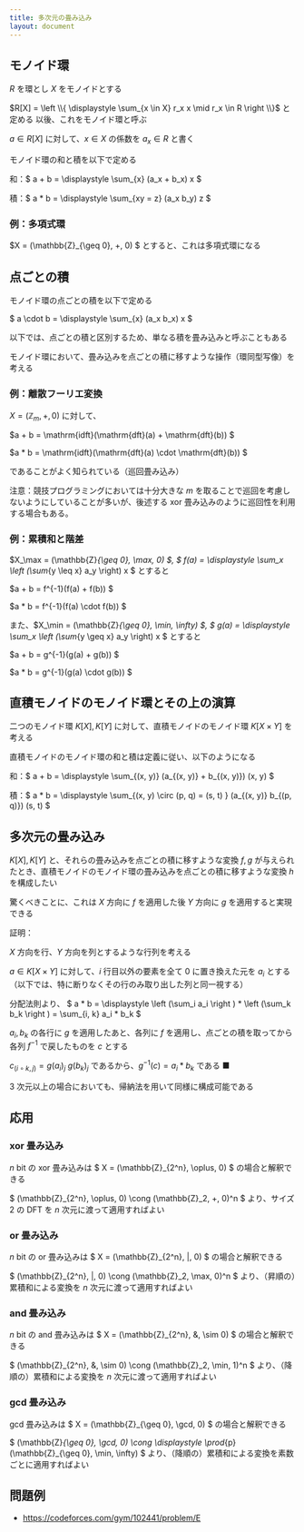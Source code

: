 ```yaml
---
title: 多次元の畳み込み
layout: document
---
```


## モノイド環
$R$ を環とし $X$ をモノイドとする

$R[X] = \left \\{ \displaystyle \sum_{x \in X} r_x x \mid r_x \in R \right \\}$ と定める
以後、これをモノイド環と呼ぶ

$a \in R[X]$ に対して、$x \in X$ の係数を $a_x \in R$ と書く

モノイド環の和と積を以下で定める

和：$ a + b = \displaystyle \sum_{x} (a_x + b_x) x $

積：$ a * b = \displaystyle \sum_{xy = z} (a_x b_y) z $

### 例：多項式環
$X = (\mathbb{Z}_{\geq 0}, +, 0) $ とすると、これは多項式環になる

## 点ごとの積
モノイド環の点ごとの積を以下で定める

$ a \cdot b = \displaystyle \sum_{x} (a_x b_x) x $

以下では、点ごとの積と区別するため、単なる積を畳み込みと呼ぶこともある

モノイド環において、畳み込みを点ごとの積に移すような操作（環同型写像）を考える

### 例：離散フーリエ変換
$X = (\mathbb{Z}_m, +, 0)$ に対して、

$a + b = \mathrm{idft}(\mathrm{dft}(a) + \mathrm{dft}(b)) $

$a * b = \mathrm{idft}(\mathrm{dft}(a) \cdot \mathrm{dft}(b)) $

であることがよく知られている（巡回畳み込み）

注意：競技プログラミングにおいては十分大きな $m$ を取ることで巡回を考慮しないようにしていることが多いが、後述する xor 畳み込みのように巡回性を利用する場合もある。

### 例：累積和と階差
$X_\max = (\mathbb{Z}_{\geq 0}, \max, 0) $, $ f(a) = \displaystyle \sum_x \left (\sum_{y \leq x} a_y \right) x $ とすると

$a + b = f^{-1}(f(a) + f(b)) $

$a * b = f^{-1}(f(a) \cdot f(b)) $

また、$X_\min = (\mathbb{Z}_{\geq 0}, \min, \infty) $, $ g(a) = \displaystyle \sum_x \left (\sum_{y \geq x} a_y \right) x $ とすると

$a + b = g^{-1}(g(a) + g(b)) $

$a * b = g^{-1}(g(a) \cdot g(b)) $

## 直積モノイドのモノイド環とその上の演算
二つのモノイド環 $K[X], K[Y]$ に対して、直積モノイドのモノイド環 $K[X \times Y]$ を考える

直積モノイドのモノイド環の和と積は定義に従い、以下のようになる

和：$ a + b = \displaystyle \sum_{(x, y)} (a_{(x, y)} + b_{(x, y)}) (x, y) $

積：$ a * b = \displaystyle \sum_{(x, y) \circ (p, q) = (s, t) } (a_{(x, y)} b_{(p, q)}) (s, t) $

## 多次元の畳み込み
$K[X], K[Y]$ と、それらの畳み込みを点ごとの積に移すような変換 $f, g$ が与えられたとき、直積モノイドのモノイド環の畳み込みを点ごとの積に移すような変換 $h$ を構成したい

驚くべきことに、これは $X$ 方向に $f$ を適用した後 $Y$ 方向に $g$ を適用すると実現できる

証明：

$X$ 方向を行、$Y$ 方向を列とするような行列を考える

$a \in K[X \times Y]$ に対して、$i$ 行目以外の要素を全て $0$ に置き換えた元を $a_i$ とする（以下では、特に断りなくその行のみ取り出した列と同一視する）

分配法則より、
$ a * b = \displaystyle \left (\sum_i a_i \right ) *  \left (\sum_k b_k \right ) = \sum_{i, k} a_i * b_k $

$a_i, b_k$ の各行に $g$ を適用したあと、各列に $f$ を適用し、点ごとの積を取ってから各列 $f^{-1}$ で戻したものを $c$ とする

$c_{(i \circ k, j)} = g(a_i)_j \ g(b_k)_j$ であるから、$g^{-1}(c) = a_i * b_k$ である ■

$3$ 次元以上の場合においても、帰納法を用いて同様に構成可能である

## 応用
### xor 畳み込み
$n$ bit の xor 畳み込みは $ X = (\mathbb{Z}_{2^n}, \oplus, 0) $ の場合と解釈できる

$ (\mathbb{Z}_{2^n}, \oplus, 0) \cong (\mathbb{Z}_2, +, 0)^n $ より、サイズ $2$ の DFT を $n$ 次元に渡って適用すればよい

### or 畳み込み
$n$ bit の or 畳み込みは $ X = (\mathbb{Z}_{2^n}, \|, 0) $ の場合と解釈できる

$ (\mathbb{Z}_{2^n}, \|, 0) \cong (\mathbb{Z}_2, \max, 0)^n $ より、（昇順の）累積和による変換を $n$ 次元に渡って適用すればよい

### and 畳み込み
$n$ bit の and 畳み込みは $ X = (\mathbb{Z}_{2^n}, \&, \sim 0) $ の場合と解釈できる

$ (\mathbb{Z}_{2^n}, \&, \sim 0) \cong (\mathbb{Z}_2, \min, 1)^n $ より、（降順の）累積和による変換を $n$ 次元に渡って適用すればよい

### gcd 畳み込み
gcd 畳み込みは $ X = (\mathbb{Z}_{\geq 0}, \gcd, 0) $ の場合と解釈できる

$ (\mathbb{Z}_{\geq 0}, \gcd, 0) \cong \displaystyle \prod_{p} (\mathbb{Z}_{\geq 0}, \min, \infty) $ より、（降順の）累積和による変換を素数ごとに適用すればよい

## 問題例
- https://codeforces.com/gym/102441/problem/E